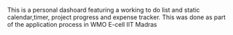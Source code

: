 This is a personal dashoard featuring a working to do list and static calendar,timer, project progress and expense tracker.
This was done as part of the application process in WMO E-cell IIT Madras
